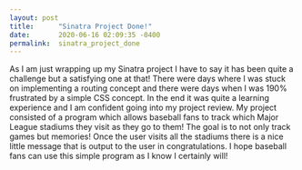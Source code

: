 ```yaml
---
layout: post
title:      "Sinatra Project Done!"
date:       2020-06-16 02:09:35 -0400
permalink:  sinatra_project_done
---
```



As I am just wrapping up my Sinatra project I have to say it has been quite a challenge but a satisfying one at that! There were days where I was stuck on implementing a routing concept and there were days when I was 190% frustrated by a simple CSS concept. In the end it was quite a learning experience and I am confident going into my project review. My project consisted of a program which allows baseball fans to track which Major League stadiums they visit as they go to them! The goal is to not only track games but memories! Once the user visits all the stadiums there is a nice little message that is output to the user in congratulations. I hope baseball fans can use this simple program as I know I certainly will!
